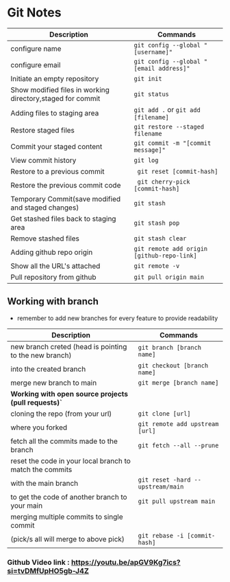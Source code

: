 # Git Notes

| Description                                                | Commands                                   |
| ---------------------------------------------------------- | ------------------------------------------ |
| configure name                                             | `git config --global "[username]"`         |
| configure email                                            | `git config --global "[email address]"`    |
| Initiate an empty repository                               | `git init`                                 |
| Show modified files in working directory,staged for commit | `git status`                               |
| Adding files to staging area                               | `git add .` or `git add [filename]`        |
| Restore staged files                                       | `git restore --staged filename`            |
| Commit your staged content                                 | `git commit -m "[commit message]"`         |
| View commit history                                        | `git log`                                  |
| Restore to a previous commit                               | ` git reset [commit-hash]`                 |
| Restore the previous commit code                           | ` git cherry-pick [commit-hash]`           |
| Temporary Commit(save modified and staged changes)         | `git stash`                                |
| Get stashed files back to staging area                     | `git stash pop`                            |
| Remove stashed files                                       | `git stash clear`                          |
| Adding github repo origin                                  | `git remote add origin [github-repo-link]` |
| Show all the URL's attached                                | `git remote -v`                            |
| Pull repository from github                                | `git pull origin main`                     |

## Working with branch
* remember to add new branches for every feature to provide readability

| **Description**                                           | **Commands**                                |
| --------------------------------------------------------- | ------------------------------------------- |
| new branch creted (head is pointing to the new branch)    | `git branch [branch name]`                  |
| into the created branch                                   | `git checkout [branch name]`                |
| merge new branch to main                                  | `git merge [branch name]`                   |
| **Working with open source projects (pull requests)`**                                                  | 
| cloning the repo (from your url)                          | `git clone [url]`                           |
| where you forked                                          | `git remote add upstream [url]`             |
| fetch all the commits made to the branch                  | `git fetch --all --prune`                   |
| reset the code in your local branch to match the commits                                                | 
| with the main branch                                      | `git reset -hard --upstream/main`           |
| to get the code of another branch to your main            | `git pull upstream main`                    | 
| merging multiple commits to single commit                                                               |
| (pick/s all will merge to above pick)                     | `git rebase -i [commit-hash]`               |


### Github Video link : https://youtu.be/apGV9Kg7ics?si=tvDMfUpHO5gb-J4Z
